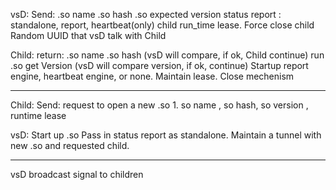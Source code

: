 vsD:
   Send:
      .so name
      .so hash
      .so expected version
      status report : standalone, report, heartbeat(only)
      child run_time lease.
      Force close child
      Random UUID that vsD talk with Child

Child:
   return:
      .so name
      .so hash (vsD will compare, if ok, Child continue)
      run .so get Version (vsD will compare version, if ok, continue)
      Startup report engine, heartbeat engine, or none.
      Maintain lease.
      Close mechenism

----------------
Child:
   Send:
      request to open a new .so
         1. so name , so hash, so version , runtime lease

vsD:
   Start up .so
   Pass in status report as standalone.
   Maintain a tunnel with new .so and requested child.

----------------
vsD broadcast signal to children


